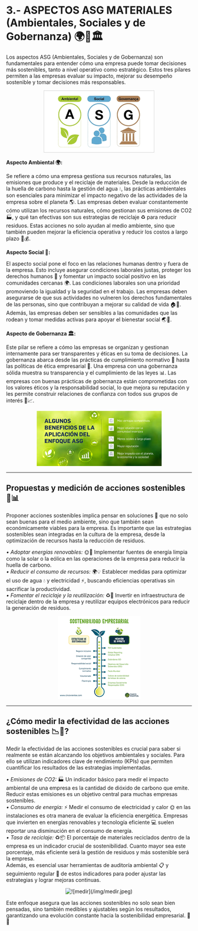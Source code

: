 # 3.- ASPECTOS ASG MATERIALES (Ambientales, Sociales y de Gobernanza) 🌍👥🏛️


Los aspectos ASG (Ambientales, Sociales y de Gobernanza) son fundamentales para entender cómo una empresa puede tomar decisiones más sostenibles, tanto a nivel operativo como estratégico. Estos tres pilares permiten a las empresas evaluar su impacto, mejorar su desempeño sostenible y tomar decisiones más responsables.

<p align="center">
  <img src="/img/asg.png" alt="![asg](/img/asg.png)" />
</p>  

**Aspecto Ambiental 🌍:**

Se refiere a cómo una empresa gestiona sus recursos naturales, las emisiones que produce y el reciclaje de materiales. Desde la reducción de la huella de carbono hasta la gestión del agua 💧, las prácticas ambientales son esenciales para minimizar el impacto negativo de las actividades de la empresa sobre el planeta 🌎. Las empresas deben evaluar constantemente cómo utilizan los recursos naturales, cómo gestionan sus emisiones de CO2 🏭, y qué tan efectivas son sus estrategias de reciclaje ♻️ para reducir residuos.
Estas acciones no solo ayudan al medio ambiente, sino que también pueden mejorar la eficiencia operativa y reducir los costos a largo plazo 🌱💰.

**Aspecto Social 👥:**

El aspecto social pone el foco en las relaciones humanas dentro y fuera de la empresa. Esto incluye asegurar condiciones laborales justas, proteger los derechos humanos 👫 y fomentar un impacto social positivo en las comunidades cercanas 🌍. Las condiciones laborales son una prioridad promoviendo la igualdad y la seguridad en el trabajo. Las empresas deben asegurarse de que sus actividades no vulneren los derechos fundamentales de las personas, sino que contribuyan a mejorar su calidad de vida 🏠💼. Además, las empresas deben ser sensibles a las comunidades que las rodean y tomar medidas activas para apoyar el bienestar social 🌏💚.

**Aspecto de Gobernanza 🏛️:**

Este pilar se refiere a cómo las empresas se organizan y gestionan internamente para ser transparentes y éticas en su toma de decisiones. La gobernanza abarca desde las prácticas de cumplimiento normativo 📜 hasta las políticas de ética empresarial 🤝. Una empresa con una gobernanza sólida muestra su transparencia y el cumplimiento de las leyes 📊. Las empresas con buenas prácticas de gobernanza están comprometidas con los valores éticos y la responsabilidad social, lo que mejora su reputación y les permite construir relaciones de confianza con todos sus grupos de interés 🌟📈.


<p align="center">
  <img src="/img/beneficios.jpeg" alt="![beneficios](/img/beneficios.jpeg)" />
</p>

---
**Propuestas y medición de acciones sostenibles 🌱📊**
---

Proponer acciones sostenibles implica pensar en soluciones 🤔 que no solo sean buenas para el medio ambiente, sino que también sean económicamente viables para la empresa. Es importante que las estrategias sostenibles sean integradas en la cultura de la empresa, desde la optimización de recursos hasta la reducción de residuos.   

   *• Adoptar energías renovables:* 🌞💨 Implementar fuentes de energía limpia como la solar o la eólica en las operaciones de la empresa para reducir la huella de carbono.  
    *• Reducir el consumo de recursos:* 🌍💡 Establecer medidas para optimizar el uso de agua 💧 y electricidad ⚡, buscando eficiencias operativas sin sacrificar la productividad.  
    *• Fomentar el reciclaje y la reutilización:* ♻️🔄 Invertir en infraestructura de reciclaje dentro de la empresa y reutilizar equipos electrónicos para reducir la generación de residuos.

<p align="center">
  <img src="/img/sostenibilidad.png" alt="![sostenibilidad](/img/sostenibilidad.png)" />
</p>


---
**¿Cómo medir la efectividad de las acciones sostenibles 📉🌱?**
---

Medir la efectividad de las acciones sostenibles es crucial para saber si realmente se están alcanzando los objetivos ambientales y sociales. Para ello se utilizan indicadores clave de rendimiento (KPIs) que permiten cuantificar los resultados de las estrategias implementadas.   

  *• Emisiones de CO2:* 🏭 Un indicador básico para medir el impacto ambiental de una empresa es la cantidad de dióxido de carbono que emite. Reducir estas emisiones es un objetivo central para muchas empresas sostenibles.  
    *• Consumo de energía:* ⚡ Medir el consumo de electricidad y calor 🌞 en las instalaciones es otra manera de evaluar la eficiencia energética. Empresas que invierten en energías renovables y tecnología eficiente 💻 suelen reportar una disminución en el consumo de energía.  
    *• Tasa de reciclaje:* ♻️📦 El porcentaje de materiales reciclados dentro de la empresa es un indicador crucial de sostenibilidad. Cuanto mayor sea este porcentaje, más eficiente será la gestión de residuos y más sostenible será la empresa.  
Además, es esencial usar herramientas de auditoría ambiental 📋 y seguimiento regular 📅 de estos indicadores para poder ajustar las estrategias y lograr mejoras continuas.

<p align="center">
  <img src="/img/medir-jpeg" alt="![medir](/img/medir.jpeg)" />
</p>

Este enfoque asegura que las acciones sostenibles no solo sean bien pensadas, sino también medibles y ajustables según los resultados, garantizando una evolución constante hacia la sostenibilidad empresarial. 🌱💪
